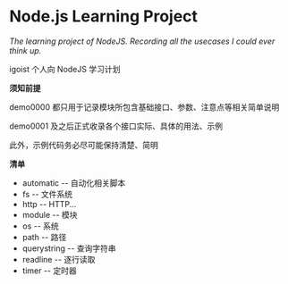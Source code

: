 # Node.js Learning Project

*The learning project of NodeJS. Recording all the usecases I could ever think up.*

igoist 个人向 NodeJS 学习计划


**须知前提**

demo0000 都只用于记录模块所包含基础接口、参数、注意点等相关简单说明

demo0001 及之后正式收录各个接口实际、具体的用法、示例

此外，示例代码务必尽可能保持清楚、简明


**清单**

* automatic -- 自动化相关脚本
* fs -- 文件系统
* http -- HTTP...
* module -- 模块
* os -- 系统
* path -- 路径
* querystring -- 查询字符串
* readline -- 逐行读取
* timer -- 定时器
